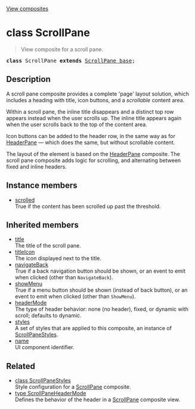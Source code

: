 [View composites](../index.md)

# class ScrollPane

> View composite for a scroll pane.

<pre class="docgen_signature"><b>class</b> ScrollPane <b>extends</b> <a href="ScrollPane_base.md">ScrollPane_base</a>;</pre>

## Description

A scroll pane composite provides a complete 'page' layout solution, which includes a heading with title, icon buttons, and a _scrollable_ content area.

Within a scroll pane, the inline title disappears and a distinct top row appears instead when the user scrolls up. The inline title appears again when the user scrolls back to the top of the content area.

Icon buttons can be added to the header row, in the same way as for [HeaderPane](HeaderPane.md) — which does the same, but without scrollable content.

The layout of the element is based on the [HeaderPane](HeaderPane.md) composite. The scroll pane composite adds logic for scrolling, and alternating between fixed and inline headers.

## Instance members

- [<!--{ref:property}-->scrolled](ScrollPane_scrolled.md) <!--{refchip:protected}-->\
    True if the content has been scrolled up past the threshold.

## Inherited members

- [<!--{ref:property}-->title](ScrollPane_base_title.md) \
    The title of the scroll pane.
- [<!--{ref:property}-->titleIcon](ScrollPane_base_titleIcon.md) \
    The icon displayed next to the title.
- [<!--{ref:property}-->navigateBack](ScrollPane_base_navigateBack.md) \
    True if a back navigation button should be shown, or an event to emit when clicked (other than `NavigateBack`).
- [<!--{ref:property}-->showMenu](ScrollPane_base_showMenu.md) \
    True if a menu button should be shown (instead of back button), or an event to emit when clicked (other than `ShowMenu`).
- [<!--{ref:property}-->headerMode](ScrollPane_base_headerMode.md) \
    The type of header behavior: none (no header), fixed, or dynamic with scroll; defaults to dynamic.
- [<!--{ref:property}-->styles](ScrollPane_base_styles.md) \
    A set of styles that are applied to this composite, an instance of [ScrollPaneStyles](ScrollPaneStyles.md).
- [<!--{ref:property}-->name](ScrollPane_base_name.md) \
    UI component identifier.

## Related

- [<!--{ref:class}-->class ScrollPaneStyles](ScrollPaneStyles.md) \
    Style configuration for a [ScrollPane](ScrollPane.md) composite.
- [<!--{ref:type}-->type ScrollPaneHeaderMode](ScrollPaneHeaderMode.md) \
    Defines the behavior of the header in a [ScrollPane](ScrollPane.md) composite view.
